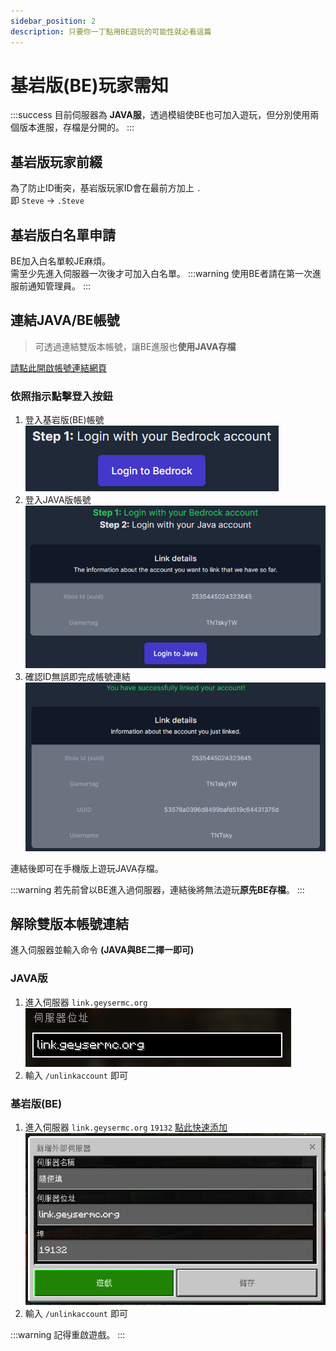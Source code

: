 ```yaml
---
sidebar_position: 2
description: 只要你一丁點用BE遊玩的可能性就必看這篇
---
```


# 基岩版(BE)玩家需知

:::success 目前伺服器為 **JAVA服**，透過模組使BE也可加入遊玩，但分別使用兩個版本進服，存檔是分開的。
:::

## 基岩版玩家前綴
為了防止ID衝突，基岩版玩家ID會在最前方加上 `.`  
即 `Steve` -> `.Steve`

## 基岩版白名單申請
BE加入白名單較JE麻煩。\
需至少先進入伺服器一次後才可加入白名單。
:::warning 使用BE者請在第一次進服前通知管理員。
:::

## 連結JAVA/BE帳號
> 可透過連結雙版本帳號，讓BE進服也**使用JAVA存檔**

[請點此開啟帳號連結網頁](https://link.geysermc.org/method/online)
### 依照指示點擊登入按鈕
1. 登入基岩版(BE)帳號  
   ![alt text](image.png)
2. 登入JAVA版帳號  
   ![alt text](image-1.png)
3. 確認ID無誤即完成帳號連結  
   ![alt text](image-2.png)

連結後即可在手機版上遊玩JAVA存檔。

:::warning 若先前曾以BE進入過伺服器，連結後將無法遊玩**原先BE存檔**。
:::

## 解除雙版本帳號連結
進入伺服器並輸入命令 **(JAVA與BE二擇一即可)**

### JAVA版
1. 進入伺服器 `link.geysermc.org`  
   ![alt text](image-3.png)
2. 輸入 `/unlinkaccount` 即可

### 基岩版(BE)
1. 進入伺服器 `link.geysermc.org` `19132` [點此快速添加](minecraft://?addExternalServer=GlobalLinkServer|link.geysermc.org:19132)  
   ![alt text](image-4.png)
2. 輸入 `/unlinkaccount` 即可

:::warning 記得重啟遊戲。
:::
